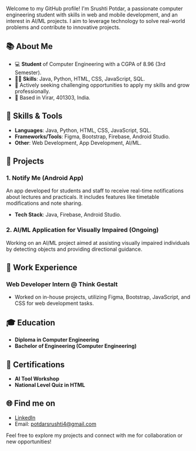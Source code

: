 Welcome to my GitHub profile! I'm Srushti Potdar, a passionate computer engineering student with skills in web and mobile development, and an interest in AI/ML projects. I aim to leverage technology to solve real-world problems and contribute to innovative projects.

## 📚 About Me
- 💻 **Student** of Computer Engineering with a CGPA of 8.96 (3rd Semester).
- 👩‍💻 **Skills**: Java, Python, HTML, CSS, JavaScript, SQL.
- 🎯 Actively seeking challenging opportunities to apply my skills and grow professionally.
- 📍 Based in Virar, 401303, India.

## 🚀 Skills & Tools
- **Languages**: Java, Python, HTML, CSS, JavaScript, SQL.
- **Frameworks/Tools**: Figma, Bootstrap, Firebase, Android Studio.
- **Other**: Web Development, App Development, AI/ML.

## 🔧 Projects
### 1. Notify Me (Android App)
An app developed for students and staff to receive real-time notifications about lectures and practicals. It includes features like timetable modifications and note sharing.
- **Tech Stack**: Java, Firebase, Android Studio.

### 2. AI/ML Application for Visually Impaired (Ongoing)
Working on an AI/ML project aimed at assisting visually impaired individuals by detecting objects and providing directional guidance.

## 💼 Work Experience
### Web Developer Intern @ Think Gestalt
- Worked on in-house projects, utilizing Figma, Bootstrap, JavaScript, and CSS for web development tasks.

## 🎓 Education
- **Diploma in Computer Engineering**
- **Bachelor of Engineering (Computer Engineering)**

## 📜 Certifications
- **AI Tool Workshop**
- **National Level Quiz in HTML**

## 🌐 Find me on
- [LinkedIn](https://www.linkedin.com/in/srushti-potdar-2a59132)
- Email: [potdarsrushti4@gmail.com](mailto:potdarsrushti4@gmail.com)

Feel free to explore my projects and connect with me for collaboration or new opportunities!
